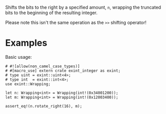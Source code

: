 Shifts the bits to the right by a specified amount, `n`,
wrapping the truncated bits to the beginning of the resulting integer.

Please note this isn't the same operation as the `>>` shifting operator!

# Examples

Basic usage:

```
# #![allow(non_camel_case_types)]
# #[macro_use] extern crate exint_integer as exint;
# type uint = exint::uint<4>;
# type int  = exint::int<4>;
use exint::Wrapping;

let n: Wrapping<int> = Wrapping(int!(0x34001200));
let m: Wrapping<int> = Wrapping(int!(0x12003400));

assert_eq!(n.rotate_right(16), m);
```
